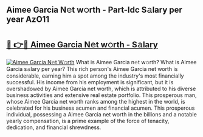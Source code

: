 ## Aimee Garcia N𝚎t w𝚘rth - Part-Idc S𝚊lary per year AzO11

# <h2><a href="http://gc0kwr.nevu.top/?p=Aimee+Garcia">🔗 👉🔴 Aimee Garcia N𝚎t w𝚘rth - S𝚊lary</a></h2>

[![Aimee Garcia N𝚎t W𝚘rth](https://i.imgur.com/Oavwk0R.jpeg)](http://gc0kwr.nevu.top/?p=Aimee+Garcia)
What is Aimee Garcia n𝚎t w𝚘rth? What is Aimee Garcia s𝚊lary per year?
This rich person's Aimee Garcia net worth is considerable, earning him a spot among the industry's most financially successful. His income from his employment is significant, but it is overshadowed by Aimee Garcia net worth, which is attributed to his diverse business activities and extensive real estate portfolio. This prosperous man, whose Aimee Garcia net worth ranks among the highest in the world, is celebrated for his business acumen and financial acumen. This prosperous individual, possessing a Aimee Garcia net worth in the billions and a notable yearly compensation, is a prime example of the force of tenacity, dedication, and financial shrewdness.
